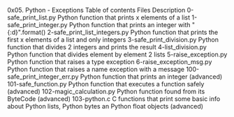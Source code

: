 0x05. Python - Exceptions
Table of contents
Files 	Description
0-safe_print_list.py 	Python function that prints x elements of a list
1-safe_print_integer.py 	Python function that prints an integer with "{:d}".format()
2-safe_print_list_integers.py 	Python function that prints the first x elements of a list and only integers
3-safe_print_division.py 	Python function that divides 2 integers and prints the result
4-list_division.py 	Python function that divides element by element 2 lists
5-raise_exception.py 	Python function that raises a type exception
6-raise_exception_msg.py 	Python function that raises a name exception with a message
100-safe_print_integer_err.py 	Python function that prints an integer (advanced)
101-safe_function.py 	Python function that executes a function safely (advanced)
102-magic_calculation.py 	Python function found from its ByteCode (advanced)
103-python.c 	C functions that print some basic info about Python lists, Python bytes an Python float objects (advanced)
